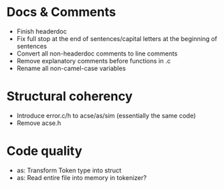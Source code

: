 # Docs & Comments
- Finish headerdoc
- Fix full stop at the end of sentences/capital letters at the beginning of sentences
- Convert all non-headerdoc comments to line comments
- Remove explanatory comments before functions in .c
- Rename all non-camel-case variables

# Structural coherency
- Introduce error.c/h to acse/as/sim (essentially the same code)
- Remove acse.h

# Code quality
- as: Transform Token type into struct
- as: Read entire file into memory in tokenizer?
